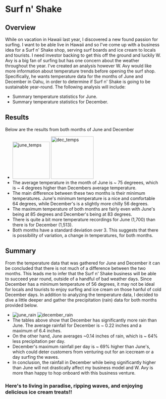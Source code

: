 # Surf n' Shake

## Overview 
While on vacation in Hawaii last year, I discovered a new found passion for surfing. I want to be able live in Hawaii and so I've come up with a business idea for a Surf n' Shake shop, serving surf boards and ice cream to locals and tourists. I need investor backing to get this off the ground and luckily W. Avy is a big fan of surfing but has one concern about the weather throughout the year. I've created an analysis however W. Avy would like more information about temperature trends before opening the surf shop. Specifically, he wants temperature data for the months of June and December in Oahu, in order to determine if Surf n' Shake is going to be sustainable year-round. The following analysis will include:
* Summary temperature statistics for June.
* Summary temperature statistics for December.

## Results
Below are the results from both months of June and December
* <img width="120" alt="june_temps" src="https://user-images.githubusercontent.com/85372441/129786540-cf7c98e5-b9f9-4765-8500-3d340a7d8a70.png"> <img width="137" alt="dec_temps" src="https://user-images.githubusercontent.com/85372441/129786555-b7bf0315-cef2-4024-b16e-e330e45a2fc1.png">
* The average temperature in the month of June is ~ 75 degreees, which is ~ 4 degrees higher than Decembers average temperature.
* The main difference between these two months is their minimum temperatures. June's minimum temperature is a nice and comfortable 64 degrees, while December's is a slightly more chilly 56 degrees.
* The maximum temperature of both months are fairly even with June's being at 85 degrees and December's being at 83 degrees.
* There is quite a bit more temperature recordings for June (1,700) than there is for December (1,513).
* Both months have a standard deviation over 3. This suggests that there is possibility of variation, a change in temperatures, for both months.

## Summary 
From the temperature data that was gathered for June and December it can be concluded that there is not much of a difference between the two months. This leads me to infer that the Surf n' Shake business will be able to succeed year round, outside of a handful of bad weather days. Since December has a minimum temperature of 56 degrees, it may not be ideal for locals and tourists to enjoy surfing and ice cream on those hanful of cold December days. In addition to analyzing the temperature data, I decided to dive a little deeper and gather the precipitation (rain) data for both months provided below.
* ![june_rain](https://user-images.githubusercontent.com/85372441/129798277-386263b7-8b04-49b2-8379-043b5d110e36.png) ![december_rain](https://user-images.githubusercontent.com/85372441/129798287-b5badd47-386c-4b86-9e6f-05d5cce421de.png)
* The tables above show that December has significantly more rain than June. The average rainfall for December is ~ 0.22 inches and a maximum of 6.4 inches. 
* On the other hand, June averages ~0.14 inches of rain, which is ~ 64% less precipitation per day. 
* December's maximum rainfall per day is ~ 69% higher than June's, which could deter customers from venturing out for an icecream or a day surfing the waves. 
* In conclusion, the rainfall in December while being significantly higher than June will not drastically affect my business model and W. Avy is more than happy to hop onboard with this business venture. 
### Here's to living in paradise, ripping waves, and enjoying delicious ice cream treats!!

